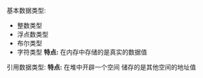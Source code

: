 基本数据类型: 
  - 整数类型
  - 浮点数类型
  - 布尔类型
  - 字符类型
**特点:**
	在内存中存储的是真实的数据值


引用数据类型:
**特点:**
	在堆中开辟一个空间
	储存的是其他空间的地址值